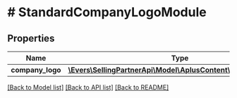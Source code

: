 # # StandardCompanyLogoModule

## Properties

Name | Type | Description | Notes
------------ | ------------- | ------------- | -------------
**company_logo** | [**\Evers\SellingPartnerApi\Model\AplusContent\ImageComponent**](ImageComponent.md) |  |

[[Back to Model list]](../../README.md#models) [[Back to API list]](../../README.md#endpoints) [[Back to README]](../../README.md)
